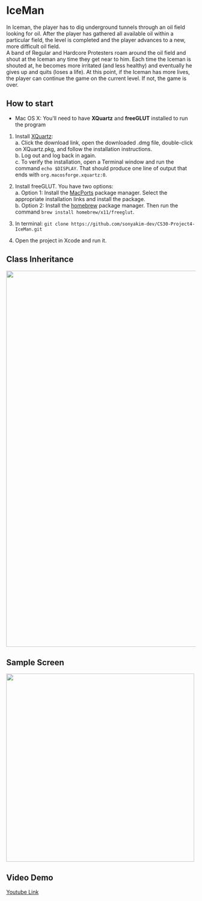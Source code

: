# IceMan
In Iceman, the player has to dig underground tunnels through an oil field looking for oil. After the player has gathered all available oil within a particular field, the level is completed and the player advances to a new, more difficult oil field.<br/>
A band of Regular and Hardcore Protesters roam around the oil field and shout at the Iceman any time they get near to him. Each time the Iceman is shouted at, he becomes more irritated (and less healthy) and eventually he gives up and quits (loses a life). At this point, if the Iceman has more lives, the player can continue the game on the current level. If not, the game is over.

## How to start
- Mac OS X: You'll need to have <b>XQuartz</b> and <b>freeGLUT</b> installed to run the program<br/>
1. Install [XQuartz](http://xquartz.org/):<br/>
a. Click the download link, open the downloaded .dmg file, double-click on XQuartz.pkg, and follow the installation instructions.<br/>
b. Log out and log back in again.<br/>
c. To verify the installation, open a Terminal window and run the command `echo $DISPLAY`. That should produce one line of output that ends with `org.macosforge.xquartz:0`.

2. Install freeGLUT. You have two options:<br/>
a. Option 1: Install the [MacPorts](https://guide.macports.org/) package manager. Select the appropriate installation links and install the package.<br/>
b. Option 2: Install the [homebrew](http://brew.sh/) package manager. Then run the command `brew install homebrew/x11/freeglut`.

3. In terminal: `git clone https://github.com/sonyakim-dev/CS30-Project4-IceMan.git`
4. Open the project in Xcode and run it.

## Class Inheritance
<img src="https://images.squarespace-cdn.com/content/v1/617b6cd0307104208b1262eb/456d0f81-618b-4df0-b7f1-f695eec01de5/Mind+Map.jpeg?format=2500w" width=1000/>

## Sample Screen
<img src="https://github.com/sonyakim-dev/CS30-Project4-IceMan/blob/main/iceman-sample.png?raw=true" width=500/>

## Video Demo
[Youtube Link](https://youtu.be/mTAIY-mC8tI)
